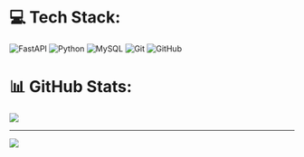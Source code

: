 # 💻 Tech Stack:
![FastAPI](https://img.shields.io/badge/FastAPI-005571?style=flat&logo=fastapi) ![Python](https://img.shields.io/badge/python-3670A0?style=flat&logo=python&logoColor=ffdd54) ![MySQL](https://img.shields.io/badge/mysql-4479A1.svg?style=flat&logo=mysql&logoColor=white) ![Git](https://img.shields.io/badge/git-%23F05033.svg?style=flat&logo=git&logoColor=white) ![GitHub](https://img.shields.io/badge/github-%23121011.svg?style=flat&logo=github&logoColor=white)
# 📊 GitHub Stats:
![](https://github-readme-stats.vercel.app/api?username=yand3r3d3v&theme=date_night&hide_border=false&include_all_commits=false&count_private=false)<br/>

---
[![](https://visitcount.itsvg.in/api?id=yand3r3d3v&icon=0&color=12)](https://visitcount.itsvg.in)

